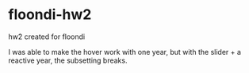 # floondi-hw2
hw2 created for floondi

I was able to make the hover work with one year, but with the slider + a reactive year, the subsetting breaks.

